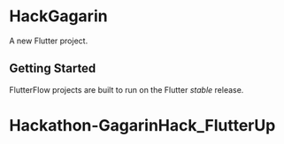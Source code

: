 # HackGagarin

A new Flutter project.

## Getting Started

FlutterFlow projects are built to run on the Flutter _stable_ release.
# Hackathon-GagarinHack_FlutterUp
